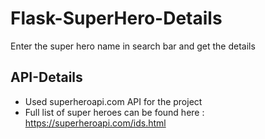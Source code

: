 # Flask-SuperHero-Details
Enter the super hero name in search bar and get the details<br/>
## API-Details
- Used superheroapi.com API for the project<br/>
- Full list of super heroes can be found here : https://superheroapi.com/ids.html

